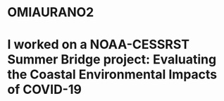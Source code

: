 # OMIAURANO2

# I worked on a NOAA-CESSRST Summer Bridge project: Evaluating the Coastal Environmental Impacts of COVID-19
